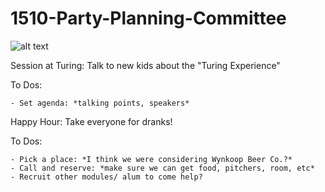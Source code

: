 # 1510-Party-Planning-Committee

![alt text](http://profile.ak.fbcdn.net/hprofile-ak-snc4/50335_2220778357_5139577_n.jpg)


Session at Turing: Talk to new kids about the "Turing Experience"

  To Dos: 
  
    - Set agenda: *talking points, speakers*

Happy Hour: Take everyone for dranks!

  To Dos:
  
    - Pick a place: *I think we were considering Wynkoop Beer Co.?*
    - Call and reserve: *make sure we can get food, pitchers, room, etc*
    - Recruit other modules/ alum to come help?
